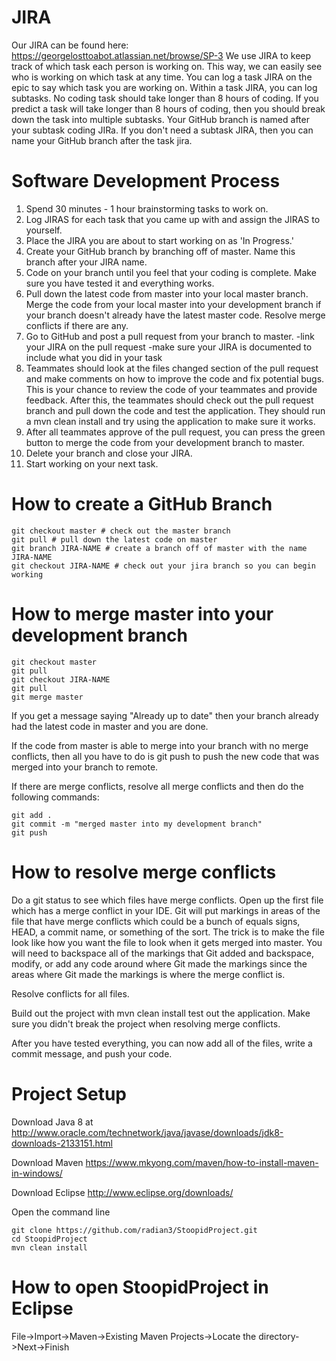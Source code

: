 # JIRA
Our JIRA can be found here: https://georgelosttoabot.atlassian.net/browse/SP-3
We use JIRA to keep track of which task each person is working on. This way, we can easily see who is working on which task at any time. You can log a task JIRA on the epic to say which task you are working on. Within a task JIRA, you can log subtasks. No coding task should take longer than 8 hours of coding. If you predict a task will take longer than 8 hours of coding, then you should break down the task into multiple subtasks. Your GitHub branch is named after your subtask coding JIRa. If you don't need a subtask JIRA, then you can name your GitHub branch after the task jira.

# Software Development Process
1) Spend 30 minutes - 1 hour brainstorming tasks to work on.
2) Log JIRAS for each task that you came up with and assign the JIRAS to yourself.
3) Place the JIRA you are about to start working on as 'In Progress.'
4) Create your GitHub branch by branching off of master. Name this branch after your JIRA name.
5) Code on your branch until you feel that your coding is complete. Make sure you have tested it and everything works.
6) Pull down the latest code from master into your local master branch. Merge the code from your local master into your development branch if your branch doesn't already have the latest master code. Resolve merge conflicts if there are any.
7) Go to GitHub and post a pull request from your branch to master.
   -link your JIRA on the pull request
   -make sure your JIRA is documented to include what you did in your task  
8) Teammates should look at the files changed section of the pull request and make comments on how to improve the code and fix potential bugs. This is your chance to review the code of your teammates and provide feedback. After this, the teammates should check out the pull request branch and pull down the code and test the application. They should run a mvn clean install and try using the application to make sure it works.
9) After all teammates approve of the pull request, you can press the green button to merge the code from your development branch to master.
10) Delete your branch and close your JIRA.
11) Start working on your next task.

# How to create a GitHub Branch
```
git checkout master # check out the master branch
git pull # pull down the latest code on master
git branch JIRA-NAME # create a branch off of master with the name JIRA-NAME
git checkout JIRA-NAME # check out your jira branch so you can begin working
```

# How to merge master into your development branch
```
git checkout master
git pull
git checkout JIRA-NAME
git pull
git merge master
```
If you get a message saying "Already up to date" then your branch already had the latest code in master and you are done.

If the code from master is able to merge into your branch with no merge conflicts, then all you have to do is git push to push the new code that was merged into your branch to remote.

If there are merge conflicts, resolve all merge conflicts and then do the following commands:
```
git add .
git commit -m "merged master into my development branch"
git push
```

# How to resolve merge conflicts

Do a git status to see which files have merge conflicts. Open up the first file which has a merge conflict in your IDE. Git will put markings in areas of the file that have merge conflicts which could be a bunch of equals signs, HEAD, a commit name, or something of the sort. The trick is to make the file look like how you want the file to look when it gets merged into master. You will need to backspace all of the markings that Git added and backspace, modify, or add any code around where Git made the markings since the areas where Git made the markings is where the merge conflict is.

Resolve conflicts for all files.

Build out the project with mvn clean install test out the application. Make sure you didn't break the project when resolving merge conflicts.

After you have tested everything, you can now add all of the files, write a commit message, and push your code.

# Project Setup
Download Java 8 at http://www.oracle.com/technetwork/java/javase/downloads/jdk8-downloads-2133151.html

Download Maven https://www.mkyong.com/maven/how-to-install-maven-in-windows/

Download Eclipse http://www.eclipse.org/downloads/

Open the command line
```
git clone https://github.com/radian3/StoopidProject.git
cd StoopidProject
mvn clean install
```

# How to open StoopidProject in Eclipse
File->Import->Maven->Existing Maven Projects->Locate the directory->Next->Finish